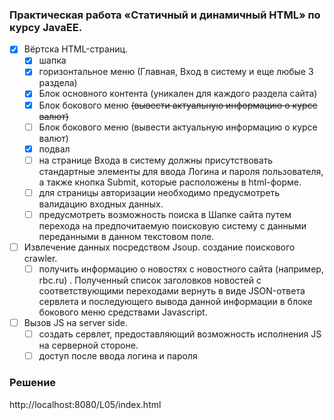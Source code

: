 ﻿### Практическая работа «Статичный и динамичный HTML» по курсу JavaEE.

- [x] Вёртска HTML-страниц.
  - [x] шапка
  - [x] горизонтальное меню (Главная, Вход в систему и еще любые 3 раздела)
  - [x] Блок основного контента (уникален для каждого раздела сайта)
  - [x] Блок бокового меню ~~(вывести актуальную информацию о курсе валют)~~
  - [ ] Блок бокового меню (вывести актуальную информацию о курсе валют)
  - [x] подвал
  - [ ] на странице Входа в систему должны присутствовать стандартные элементы для ввода Логина и пароля пользователя, а также кнопка Submit, которые расположены в html-форме.
  - [ ] для страницы авторизации необходимо предусмотреть валидацию входных данных.         
  - [ ] предусмотреть возможность поиска в Шапке сайта путем перехода на
        предпочитаемую поисковую систему с данными переданными в данном текстовом поле.

- [ ] Извлечение данных посредством Jsoup.  создание поискового crawler.
  - [ ] получить информацию о новостях с новостного сайта (например, rbc.ru) . Полученный список
        заголовков новостей с соответствующими переходами вернуть в виде JSON-ответа сервлета и
        последующего вывода данной информации в блоке бокового меню средствами Javascript.

- [ ] Вызов JS на server side.
  - [ ] создать сервлет, предоставляющий возможность исполнения JS на серверной стороне.
  - [ ] доступ после ввода логина и пароля 

### Решение

http://localhost:8080/L05/index.html
